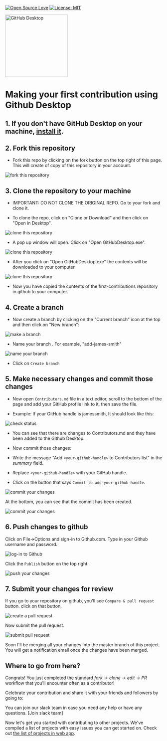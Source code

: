 [![Open Source Love](https://badges.frapsoft.com/os/v1/open-source.svg?v=103)](https://github.com/ellerbrock/open-source-badges/)
[![License: MIT](https://img.shields.io/badge/License-MIT-green.svg)](https://opensource.org/licenses/MIT)

<img alt="GitHub Desktop" src="https://desktop.github.com/images/desktop-icon.svg" width="200">

Making your first contribution using Github Desktop
======================================================

## 1. If you don't have GitHub Desktop on your machine, [install it](https://desktop.github.com/).

## 2. Fork this repository

* Fork this repo by clicking on the fork button on the top right of this page.
This will create of copy of this repository in your account.
<img style="left" src="assets/fork.png" alt="fork this repository" />

## 3. Clone the repository to your machine

* IMPORTANT: DO NOT CLONE THE ORIGINAL REPO. Go to your fork and clone it.

* To clone the repo, click on "Clone or Download" and then click on "Open in Desktop".
<img style="left;" src="assets/dt1-clonetodesktop.png" alt="clone this repository" />

* A pop up window will open. Click on "Open GitHubDesktop.exe".
<img style="left;" src="assets/dt1-open-githubdesktop.png" alt="clone this repository" />

* After you click on "Open GitHubDesktop.exe" the contents will be downloaded to your computer.
<img style="left;" src="assets/dt1-downloaded.png" alt="clone this repository" />

* Now you have copied the contents of the first-contributions repository in github to your computer.

## 4. Create a branch

* Now create a branch by clicking on the "Current branch" icon at the top and then click on "New branch":
<img style="left;" src="assets/dt1-create-branch.png" alt="make a branch" />

* Name your branch <add-your-github-handle>. For example, "add-james-smith"
<img style="left;" src="assets/dt1-create-branch-name.png" alt="name your branch" />

* Click on `Create branch`

## 5. Make necessary changes and commit those changes

* Now open `Contributors.md` file in a text editor, scroll to the bottom of the page and add your GitHub profile link to it, then save the file.

* Example: If your GitHub handle is jamessmith, It should look like this:

<img style="left;" src="assets/dt1-status.png" alt="check status" />

* You can see that there are changes to Contributors.md and they have been added to the Github Desktop.

* Now commit those changes:

* Write the message "Add `<your-github-handle>` to Contributors list" in the *summary* field.

* Replace `<your-github-handle>` with your GitHub handle.

* Click on the button that says `Commit to add-your-github-handle`.

<img style="left;" src="assets/dt1-commit1.png" alt="commit your changes" />

At the bottom, you can see that the commit has been created.

<img style="left;" src="assets/dt1-commit2.png" alt="commit your changes" />

## 6. Push changes to github

Click on File->Options and sign-in to Github.com. Type in your Github username and password.

<img style="left;" src="assets/dt1-sign-in.png" alt="log-in to Github" />

Click the `Publish` button on the top right.

<img style="left;" src="assets/dt1-publish1.png" alt="push your changes" />

## 7. Submit your changes for review

If you go to your repository on github, you'll see  `Compare & pull request` button. click on that button.

<img style="left;" src="assets/compare-and-pull.png" alt="create a pull request" />

Now submit the pull request.

<img style="left;" src="assets/submit-pull-request.png" alt="submit pull request" />

Soon I'll be merging all your changes into the master branch of this project. You will get a notification email once the changes have been merged.

## Where to go from here?

Congrats!  You just completed the standard _fork -> clone -> edit -> PR_ workflow that you'll encounter often as a contributor!

[//]: # (TODO: Social media something for our members to share)
Celebrate your contribution and share it with your friends and followers by going to:  

[//]: # (TODO: slack invite to MSC)
You can join our slack team in case you need any help or have any questions. [Join slack team]

[//]: # (TODO: MSC-curated contribution list)
Now let's get you started with contributing to other projects. We've compiled a list of projects with easy issues you can get started on. Check out [the list of projects in web app](https://roshanjossey.github.io/first-contributions/#project-list).
